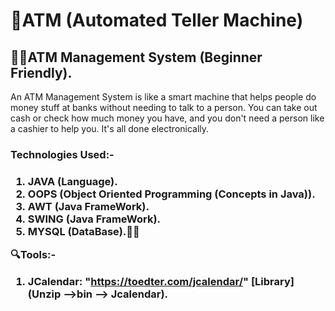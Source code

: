 # 🏧ATM (Automated Teller Machine)

<h2>🧑‍💼ATM Management System (Beginner Friendly).</h2>

  An ATM Management System is like a smart machine that helps people do money stuff at banks without needing to
  talk to a person. You can take out cash or check how much money you have, and you don't need a person like a 
  cashier to help you. It's all done electronically.
 
<h3>Technologies Used:-<h3/>
  
 1) JAVA (Language).
 2) OOPS (Object Oriented Programming (Concepts in Java)).
 3) AWT (Java FrameWork).
 4) SWING (Java FrameWork).
 5) MYSQL (DataBase).😶‍🌫️

🔍Tools:-

1) JCalendar:  "https://toedter.com/jcalendar/" [Library] (Unzip -->bin --> Jcalendar).

